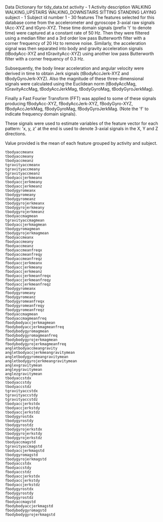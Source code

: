 Data Dictionary for tidy_data.txt
activity - 1
    Activity description
            WALKING
            WALKING_UPSTAIRS
            WALKING_DOWNSTAIRS
            SITTING
            STANDING
            LAYING
subject - 1
    Subject id number
            1 - 30
features
The features selected for this database come from the accelerometer and gyroscope 3-axial raw signals tAcc-XYZ and tGyro-XYZ. These time domain signals (prefix 't' to denote time) were captured at a constant rate of 50 Hz. Then they were filtered using a median filter and a 3rd order low pass Butterworth filter with a corner frequency of 20 Hz to remove noise. Similarly, the acceleration signal was then separated into body and gravity acceleration signals (tBodyAcc-XYZ and tGravityAcc-XYZ) using another low pass Butterworth filter with a corner frequency of 0.3 Hz.

Subsequently, the body linear acceleration and angular velocity were derived in time to obtain Jerk signals (tBodyAccJerk-XYZ and tBodyGyroJerk-XYZ). Also the magnitude of these three-dimensional signals were calculated using the Euclidean norm (tBodyAccMag, tGravityAccMag, tBodyAccJerkMag, tBodyGyroMag, tBodyGyroJerkMag).

Finally a Fast Fourier Transform (FFT) was applied to some of these signals producing fBodyAcc-XYZ, fBodyAccJerk-XYZ, fBodyGyro-XYZ, fBodyAccJerkMag, fBodyGyroMag, fBodyGyroJerkMag. (Note the 'f' to indicate frequency domain signals).

These signals were used to estimate variables of the feature vector for each pattern:
'x, y, z' at the end is used to denote 3-axial signals in the X, Y and Z directions.

Value provided is the mean of each feature grouped by activity and subject.

    tbodyaccmeanx
    tbodyaccmeany
    tbodyaccmeanz
    tgravityaccmeanx
    tgravityaccmeany
    tgravityaccmeanz
    tbodyaccjerkmeanx
    tbodyaccjerkmeany
    tbodyaccjerkmeanz
    tbodygyromeanx
    tbodygyromeany
    tbodygyromeanz
    tbodygyrojerkmeanx
    tbodygyrojerkmeany
    tbodygyrojerkmeanz
    tbodyaccmagmean
    tgravityaccmagmean
    tbodyaccjerkmagmean
    tbodygyromagmean
    tbodygyrojerkmagmean
    fbodyaccmeanx
    fbodyaccmeany
    fbodyaccmeanz
    fbodyaccmeanfreqx
    fbodyaccmeanfreqy
    fbodyaccmeanfreqz
    fbodyaccjerkmeanx
    fbodyaccjerkmeany
    fbodyaccjerkmeanz
    fbodyaccjerkmeanfreqx
    fbodyaccjerkmeanfreqy
    fbodyaccjerkmeanfreqz
    fbodygyromeanx
    fbodygyromeany
    fbodygyromeanz
    fbodygyromeanfreqx
    fbodygyromeanfreqy
    fbodygyromeanfreqz
    fbodyaccmagmean
    fbodyaccmagmeanfreq
    fbodybodyaccjerkmagmean
    fbodybodyaccjerkmagmeanfreq
    fbodybodygyromagmean
    fbodybodygyromagmeanfreq
    fbodybodygyrojerkmagmean
    fbodybodygyrojerkmagmeanfreq
    angletbodyaccmeangravity
    angletbodyaccjerkmeangravitymean
    angletbodygyromeangravitymean
    angletbodygyrojerkmeangravitymean
    anglexgravitymean
    angleygravitymean
    anglezgravitymean
    tbodyaccstdx
    tbodyaccstdy
    tbodyaccstdz
    tgravityaccstdx
    tgravityaccstdy
    tgravityaccstdz
    tbodyaccjerkstdx
    tbodyaccjerkstdy
    tbodyaccjerkstdz
    tbodygyrostdx
    tbodygyrostdy
    tbodygyrostdz
    tbodygyrojerkstdx
    tbodygyrojerkstdy
    tbodygyrojerkstdz
    tbodyaccmagstd
    tgravityaccmagstd
    tbodyaccjerkmagstd
    tbodygyromagstd
    tbodygyrojerkmagstd
    fbodyaccstdx
    fbodyaccstdy
    fbodyaccstdz
    fbodyaccjerkstdx
    fbodyaccjerkstdy
    fbodyaccjerkstdz
    fbodygyrostdx
    fbodygyrostdy
    fbodygyrostdz
    fbodyaccmagstd
    fbodybodyaccjerkmagstd
    fbodybodygyromagstd
    fbodybodygyrojerkmagstd
